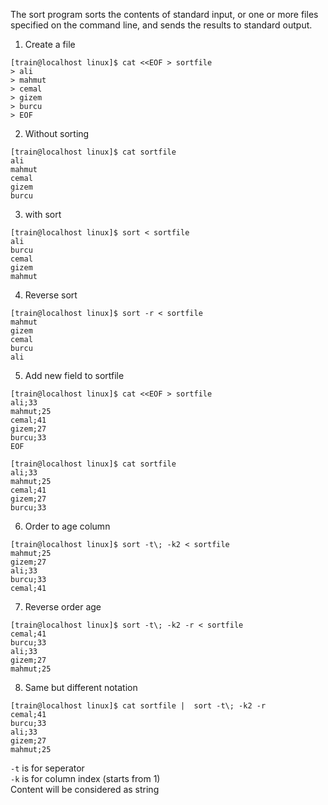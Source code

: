 The sort program sorts the contents of standard input, or one or more files
specified on the command line, and sends the results to standard output.
  
1. Create a file  
```
[train@localhost linux]$ cat <<EOF > sortfile
> ali
> mahmut
> cemal
> gizem
> burcu
> EOF
```
2. Without sorting  
```
[train@localhost linux]$ cat sortfile
ali
mahmut
cemal
gizem
burcu
```

3. with sort
```
[train@localhost linux]$ sort < sortfile
ali
burcu
cemal
gizem
mahmut
```

4. Reverse sort 
```
[train@localhost linux]$ sort -r < sortfile
mahmut
gizem
cemal
burcu
ali
```

5. Add new field to sortfile
```
[train@localhost linux]$ cat <<EOF > sortfile
ali;33
mahmut;25
cemal;41
gizem;27
burcu;33
EOF

[train@localhost linux]$ cat sortfile
ali;33
mahmut;25
cemal;41
gizem;27
burcu;33
```

6. Order to age column   
```
[train@localhost linux]$ sort -t\; -k2 < sortfile
mahmut;25
gizem;27
ali;33
burcu;33
cemal;41
```

7. Reverse order age
```
[train@localhost linux]$ sort -t\; -k2 -r < sortfile
cemal;41
burcu;33
ali;33
gizem;27
mahmut;25
```

8. Same but different notation
```
[train@localhost linux]$ cat sortfile |  sort -t\; -k2 -r
cemal;41
burcu;33
ali;33
gizem;27
mahmut;25
```

`-t` is for seperator   
`-k` is for column index (starts from 1)  
Content will be considered as string  
